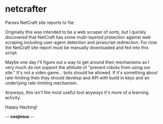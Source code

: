 # netcrafter
Parses NetCraft site reports to file

Originally this was intended to be a web scraper of sorts, but I quickly discovered that NetCraft has some multi-layered protection against web scraping including user-agent detection and javascript redirection. For now the NetCraft site report must be manually downloaded and fed into this script.

Maybe one day I'll figure out a way to get around their mechanisms as I very much do not support the attitude of "prevent robots from using our site." It's not a video game... bots should be allowed. If it's something about rate-limiting then they should develop and API with build in keys and an underlying rate-limiting mechanism.

Anyways, this isn't the most useful tool anyways it's more of a learning activity.

Happy Hacking!

-- **ceejimus** --
